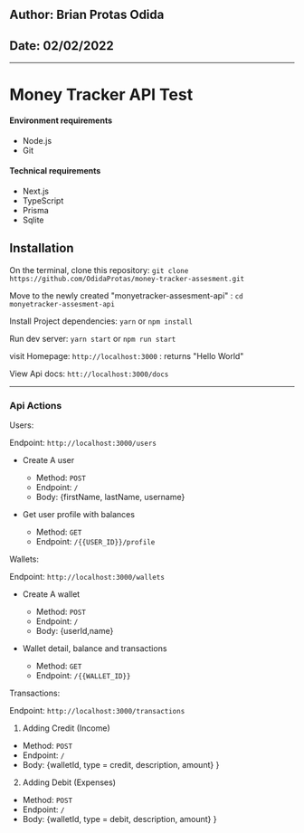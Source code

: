 ## Author: Brian Protas Odida

## Date: 02/02/2022

---

# Money Tracker API Test

#### Environment requirements

- Node.js
- Git

#### Technical requirements

- Next.js
- TypeScript
- Prisma
- Sqlite

## Installation

On the terminal, clone this repository: `git clone https://github.com/OdidaProtas/money-tracker-assesment.git
`

Move to the newly created "monyetracker-assesment-api" : `cd monyetracker-assesment-api `

Install Project dependencies: `yarn` or `npm install`

Run dev server: `yarn start` or `npm run start`

visit Homepage: `http://localhost:3000` : returns "Hello World"

View Api docs: `htt://localhost:3000/docs`

---

### Api Actions

Users:

Endpoint: `http://localhost:3000/users`

- Create A user

  - Method: `POST`
  - Endpoint: `/`
  - Body: {firstName, lastName, username}


- Get user profile with balances

  - Method: `GET`
  - Endpoint: `/{{USER_ID}}/profile`
 

Wallets:

Endpoint: `http://localhost:3000/wallets`

- Create A wallet

  - Method: `POST`
  - Endpoint: `/`
  - Body: {userId,name}

- Wallet detail, balance and transactions

  - Method: `GET`
  - Endpoint: `/{{WALLET_ID}}`


Transactions:

Endpoint: `http://localhost:3000/transactions`

1. Adding Credit (Income)

- Method: `POST`
- Endpoint: `/`
- Body:
  {walletId,
  type = credit,
  description,
  amount}
  }



2. Adding Debit (Expenses)

- Method: `POST`
- Endpoint: `/`
- Body:
  {walletId,
  type = debit,
  description,
  amount}
  }



